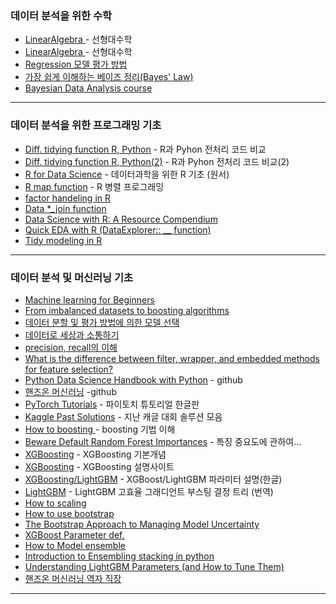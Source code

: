 ### 데이터 분석을 위한 수학 
* <a href="https://rpubs.com/hardwell/LinearAlgebra"> LinearAlgebra </a> - 선형대수학
* <a href="http://bbs.nicklib.com/algorithm/1670"> LinearAlgebra </a> - 선형대수학
* <a href="https://brunch.co.kr/@chris-song/34"> Regression 모델 평가 방법 </a>
* <a href = "https://junpyopark.github.io/bayes/"> 가장 쉽게 이해하는 베이즈 정리(Bayes' Law) </a>
* <a href = "https://avehtari.github.io/BDA_course_Aalto/Aalto2020.html"> Bayesian Data Analysis course </a>
---
### 데이터 분석을 위한 프로그래밍 기초 
* <a href="https://pandas.pydata.org/pandas-docs/stable/getting_started/comparison/comparison_with_r.html?highlight=filter">Diff. tidying function R, Python</a> - R과 Pyhon 전처리 코드 비교 
* <a href="https://gist.github.com/conormm/fd8b1980c28dd21cfaf6975c86c74d07">Diff. tidying function R, Python(2)</a> - R과 Pyhon 전처리 코드 비교(2)
* <a href="https://r4ds.had.co.nz/">R for Data Science</a> - 데이터과학을 위한 R 기초 (원서) 
* <a href="https://statkclee.github.io/parallel-r/ds-fp-purrr.html">R map function</a> - R 병렬 프로그래밍
* <a href="https://statkclee.github.io/data-science/ds-factor-cdata.html"> factor handeling in R </a>
* <a href="https://github.com/gadenbuie/tidyexplain"> Data *_join function </a>
* <a href="https://bookdown.org/martin_monkman/DataScienceResources_book/"> Data Science with R: A Resource Compendium </a>
* <a href="https://www.kaggle.com/ekrembayar/crimes-in-boston-eda-with-r"> Quick EDA with R (DataExplorer:: __ function)
* <a href="https://www.tmwr.org/"> Tidy modeling in R </a>
---

### 데이터 분석 및 머신러닝 기초
* <a href = "https://github.com/microsoft/ML-For-Beginners"> Machine learning for Beginners </a> 
* <a href = "https://towardsdatascience.com/from-imbalanced-dataset-to-boosting-algorithms-1-2-798cd6384ecc"> From imbalanced datasets to boosting algorithms </a>
* <a href= "https://hm3346.tistory.com/19"> 데이터 분할 및 평가 방법에 의한 모델 선택 </a>
* <a href = "http://newinsight.kr/23/?q=YToyOntzOjEyOiJrZXl3b3JkX3R5cGUiO3M6MzoiYWxsIjtzOjQ6InBhZ2UiO2k6MTt9&bmode=view&idx=5974541&t=board"> 데이터로 세상과 소통하기 </a>
* <a href = "https://darkpgmr.tistory.com/162"> precision, recall의 이해 </a>
* <a href= "https://sebastianraschka.com/faq/docs/feature_sele_categories.html"> What is the difference between filter, wrapper, and embedded methods for feature selection? </a>
* <a href="https://nbviewer.jupyter.org/github/jakevdp/PythonDataScienceHandbook/blob/master/notebooks/Index.ipynb">Python Data Science Handbook with Python</a> - github
* <a href="https://nbviewer.jupyter.org/github/rickiepark/handson-ml/blob/master/index.ipynb">핸즈온 머신러닝</a> -github
* <a href="https://tutorials.pytorch.kr/index.html#">PyTorch Tutorials</a> - 파이토치 튜토리얼 한글판
* <a href="http://ndres.me/kaggle-past-solutions/">Kaggle Past Solutions</a> - 지난 캐글 대회 솔루션 모음
* <a href="https://www.slideshare.net/freepsw/boosting-bagging-vs-boosting">How to boosting </a> - boosting 기법 이해
* <a href="https://explained.ai/rf-importance/">Beware Default Random Forest Importances</a> - 특징 중요도에 관하여...
* <a href="https://bcho.tistory.com/1354">XGBoosting</a> - XGBoosting 기본개념
* <a href="https://xgboost.readthedocs.io/en/latest/python/python_intro.html">XGBoosting</a> - XGBoosting 설명사이트
* <a href="http://machinelearningkorea.com/2019/09/29/lightgbm-%ED%8C%8C%EB%9D%BC%EB%AF%B8%ED%84%B0/">XGBoosting/LightGBM</a> - XGBoost/LightGBM 파라미터 설명(한글)
* <a href="https://aldente0630.github.io/data-science/2018/06/29/highly-efficient-gbdt.html">LightGBM</a> - LightGBM 고효율 그래디언트 부스팅 결정 트리 (번역)
* <a href="https://mkjjo.github.io/python/2019/01/10/scaler.html">How to scaling</a>
* <a href="https://freshrimpsushi.tistory.com/558">How to use bootstrap 
* <a href="https://rpubs.com/vadimus/bootstrap"> The Bootstrap Approach to Managing Model Uncertainty
* <a href="https://github.com/KimJiSeong1994/Kaggle_PJT/tree/master/Bike_Sharing_Demand/Reference"> XGBoost Parameter def.
* <a href="https://statkclee.github.io/model/model-ensemble.html"> How to Model ensemble </a>
* <a href="https://www.kaggle.com/arthurtok/introduction-to-ensembling-stacking-in-python#Introduction">Introduction to Ensembling stacking in python</a>
* <a href = "https://neptune.ai/blog/lightgbm-parameters-guide">Understanding LightGBM Parameters (and How to Tune Them)</a>
* <a href = "https://www.youtube.com/playlist?list=PLJN246lAkhQjX3LOdLVnfdFaCbGouEBeb&app=desktop"> 핸즈온 머신러닝 역자 직장</a>
---
